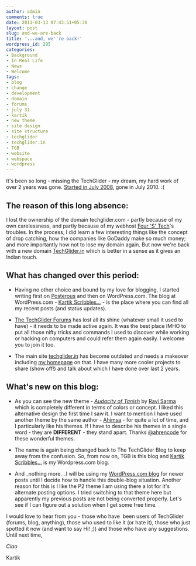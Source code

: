 ```yaml
---
author: admin
comments: true
date: 2011-03-13 07:43:51+05:30
layout: post
slug: and-we-are-back
title: '...and, we''re back!'
wordpress_id: 295
categories:
- Background
- In Real Life
- News
- Welcome
tags:
- blog
- change
- development
- domain
- forums
- july 31
- kartik
- new theme
- site design
- site structure
- techglider
- techglider.in
- TGB
- website
- webspace
- wordpress
---
```


It's been so long - missing the TechGlider - my dream, my hard work of over 2 years was gone. [Started in July 2008](/post/2008/07/31/finally-a-website-of-my-own/), gone in July 2010. :(


## The reason of this long absence:


I lost the ownership of the domain techglider.com - partly because of my own carelessness, and partly because of my webhost [Four 'S' Tech](http://fourstech.in)'s troubles. In the process, I did learn a few interesting things like the concept of drop catching, how the companies like GoDaddy make so much money; and more importantly how not to lose my domain again. But now we're back with a new domain [TechGlider.in](http://techglider.in) which is better in a sense as it gives an Indian touch.


## What has changed over this period:





	
  * Having no other choice and bound by my love for blogging, I started writing first on [Posterous](http://kartikscribbles.posterous.com/) and then on WordPress.com. The blog at WordPress.com - [Kartik Scribbles...](http://k4rtik.wordpress.com/) - is the place where you can find all my recent posts (and status updates).

	
  * [The TechGlider Forums](http://techglider.in/forums) has lost all its shine (whatever small it used to have) - it needs to be made active again. It was the best place IMHO to put all those nifty tricks and commands I used to discover while working or hacking on computers and could refer them again easily. I welcome you to join it too.

	
  * The main site [techglider.in](http://techglider.in) has become outdated and needs a makeover including [my homepage](http://techglider.in/kartik) on that. I have many more cooler projects to share (show off!) and talk about which I have done over last 2 years.




## What's new on this blog:





	
  * As you can see the new theme - _[Audacity of Tanish](http://code.ahren.org/tanish-wp)_ by [Ravi Sarma](http://code.ahren.org/) which is completely different in terms of colors or concept. I liked this alternative design the first time I saw it. I want to mention I have used another theme by the same author - [Ahimsa](http://code.ahren.org/ahimsa) - for quite a lot of time, and I particularly like his themes. If I have to describe his themes in a single word - they are **DIFFERENT** - they stand apart. Thanks [@ahrencode](https://twitter.com/ahrencode) for these wonderful themes.

	
  * The name is again being changed back to The TechGlider Blog to keep away from the confusion. So, from now on, TGB is this blog and [Kartik Scribbles...](http://k4rtik.wordpress.com) is my Wordpress.com blog.

	
  * And _nothing more. _I will be using my [WordPress.com blog](http://k4rtik.wordpress.com) for newer posts until I decide how to handle this double-blog situation. Another reason for this is I like the P2 theme I am using there a lot for it's alternate posting options. I tried switching to that theme here but apparently my previous posts are not being converted properly. Let's see if I can figure out a solution when I get some free time.


I would love to hear from you - those who have  been users of TechGlider (forums, blog, anything), those who used to like it (or hate it), those who just spotted it now (and want to say Hi! ;)) and those who have any suggestions. Until next time,

_Ciao_

Kartik

